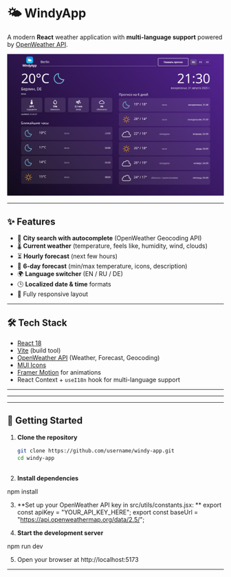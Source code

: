 # 🌤️ WindyApp

A modern **React** weather application with **multi-language support** powered by [OpenWeather API](https://openweathermap.org/).

![screenshot](./WindyAppDemoScreen.png) 

---

## ✨ Features

- 🔎 **City search with autocomplete** (OpenWeather Geocoding API)
- 🌡️ **Current weather** (temperature, feels like, humidity, wind, clouds)
- ⏳ **Hourly forecast** (next few hours)
- 📅 **6-day forecast** (min/max temperature, icons, description)
- 🌍 **Language switcher** (EN / RU / DE)
- 🕒 **Localized date & time** formats
- 📱 Fully responsive layout

---

## 🛠️ Tech Stack

- [React 18](https://react.dev/)
- [Vite](https://vitejs.dev/) (build tool)
- [OpenWeather API](https://openweathermap.org/api) (Weather, Forecast, Geocoding)
- [MUI Icons](https://mui.com/material-ui/material-icons/)
- [Framer Motion](https://www.framer.com/motion/) for animations
- React Context + `useI18n` hook for multi-language support

---
---



---

## 🚀 Getting Started

1. **Clone the repository**
   ```bash
   git clone https://github.com/username/windy-app.git
   cd windy-app



2. **Install dependencies**

npm install

3. **Set up your OpenWeather API key in src/utils/constants.jsx: **
export const apiKey = "YOUR_API_KEY_HERE";
export const baseUrl = "https://api.openweathermap.org/data/2.5/";

4. **Start the development server**

npm run dev


5. Open your browser at http://localhost:5173
---